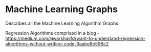 # Machine Learning Graphs
Describes all the Machine Learning Algorithm Graphs

Regression Algorithms comprised in a blog - https://medium.com/@varshasfd/want-to-understand-regression-algorithms-without-writing-code-9aabe8b596c2
